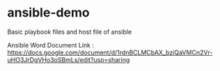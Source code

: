 # ansible-demo

Basic playbook files and host file of ansible


Ansible Word Document Link : https://docs.google.com/document/d/1rdnBCLMCbAX_bziQaVMCn2Vr-uHO3JrDgVHo3oSBmLs/edit?usp=sharing
